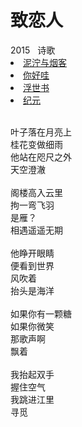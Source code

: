 # 致恋人

<nav class="navbar">
  <div class="navbar__inner">
    <div class="navbar__items">
      <span class="badge badge--info">2015</span>&nbsp;&nbsp;
      <span class="badge badge--primary">诗歌</span>
    </div>
    <div class="navbar__items navbar__items--right">
      <li class="pills__item pills__item--active"><a href="/docs/Collection/stuck_in_cloud">泥泞与烟客</a></li>
      <li class="pills__item"><a href="/docs/Collection/how_you_doing">你好哇</a></li>
      <li class="pills__item"><a href="/docs/Collection/ukiyoe">浮世书</a></li>
      <li class="pills__item"><a href="/docs/Collection/anno">纪元</a></li>
    </div>
  </div>
</nav><br />

<div class="card-demo">
  <div class="card">
    <div class="card__body">
      <p>
        叶子落在月亮上<br />桂花变做细雨<br />他站在咫尺之外<br />天空澄澈<br /><br />阁楼高入云里<br />拘一弯飞羽<br />是雁？<br />相遇遥遥无期<br /><br />他睁开眼睛<br />便看到世界<br />风吹着<br />抬头是海洋<br /><br />如果你有一颗糖<br />如果你微笑<br />那歌声啊<br />飘着<br /><br />我抬起双手<br />握住空气<br />我跳进江里<br />寻觅
      </p>
    </div>
  </div>
</div><br />